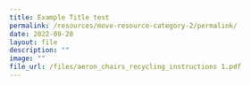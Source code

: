 ```yaml
---
title: Example Title test
permalink: /resources/move-resource-category-2/permalink/
date: 2022-09-28
layout: file
description: ""
image: ""
file_url: /files/aeron_chairs_recycling_instructions 1.pdf
---
```

